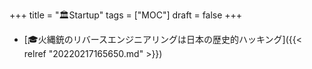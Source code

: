 +++
title = "🏛Startup"
tags = ["MOC"]
draft = false
+++

-   [🎓火縄銃のリバースエンジニアリングは日本の歴史的ハッキング]({{< relref "20220217165650.md" >}})
